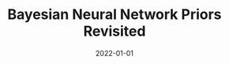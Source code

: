 ---
title: "Bayesian Neural Network Priors Revisited"
collection: publications
category: manuscripts
permalink: /publication/2022-01-01-bnn-priors
excerpt: 'This paper reexamines and analyzes priors for Bayesian neural networks.'
date: 2022-01-01
venue: 'ICLR'
paperurl: 'http://academicpages.github.io/files/bnn_priors_2022.pdf'
citation: 'Fortuin V, Garriga-Alonso A, Wenzel F, Rätsch G, Turner R, van der Wilk M, Aitchison L. (2022). &quot;Bayesian Neural Network Priors Revisited.&quot; <i>ICLR</i>.'
--- 